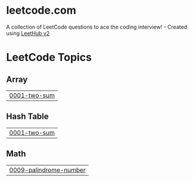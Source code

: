 # leetcode.com
A collection of LeetCode questions to ace the coding interview! - Created using [LeetHub v2](https://github.com/arunbhardwaj/LeetHub-2.0)

<!---LeetCode Topics Start-->
# LeetCode Topics
## Array
|  |
| ------- |
| [0001-two-sum](https://github.com/OnePathToFreedom/leetcode.com/tree/master/0001-two-sum) |
## Hash Table
|  |
| ------- |
| [0001-two-sum](https://github.com/OnePathToFreedom/leetcode.com/tree/master/0001-two-sum) |
## Math
|  |
| ------- |
| [0009-palindrome-number](https://github.com/OnePathToFreedom/leetcode.com/tree/master/0009-palindrome-number) |
<!---LeetCode Topics End-->